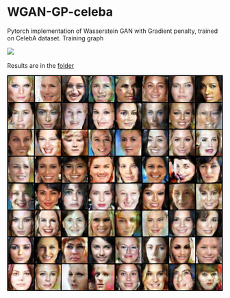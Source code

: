 # WGAN-GP-celeba
Pytorch implementation of Wasserstein GAN with Gradient penalty, trained on CelebA dataset.
Training graph

![](https://github.com/Dortp68/WGAN-GP-celeba/blob/main/gr.png)

Results are in the [folder](https://github.com/Dortp68/CelebA-generative/tree/main/images3)

![](images3/fake_images-0100.png)
